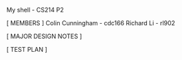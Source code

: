 My shell - CS214 P2

[ MEMBERS ]
Colin Cunningham - cdc166
Richard Li - rl902

[ MAJOR DESIGN NOTES ]


[ TEST PLAN ]
